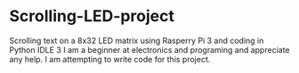 # Scrolling-LED-project
Scrolling text on a 8x32 LED matrix using Rasperry Pi 3 and coding in Python IDLE 3
I am a beginner at electronics and programing and appreciate any help. I am attempting to write code for this project.

